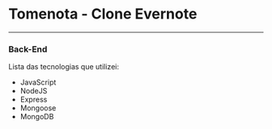 
# Tomenota - Clone Evernote

------------------------------

### Back-End

Lista das tecnologias que utilizei:

* JavaScript
* NodeJS
* Express
* Mongoose
* MongoDB